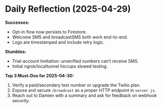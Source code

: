 # Daily Reflection (2025-04-29)

**Successes:**
- Opt-in flow now persists to Firestore.
- Welcome SMS and broadcastSMS both work end-to-end.
- Logs are timestamped and include retry logic.

**Stumbles:**
- Trial-account limitation: unverified numbers can’t receive SMS.
- Initial ngrok/localtunnel hiccups slowed testing.

**Top 3 Must-Dos for 2025-04-30:**
1. Verify a paid/secondary test number or upgrade the Twilio plan.  
2. Expose and secure `/broadcast` as a proper HTTP endpoint in `server.js`.  
3. Reach out to Damien with a summary and ask for feedback on webhook security.
